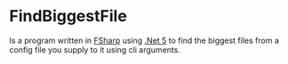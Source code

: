# FindBiggestFile

Is a program written in [FSharp](https://dotnet.microsoft.com/languages/fsharp) using [.Net 5](https://dotnet.microsoft.com/download/dotnet/5.0) to find the biggest files from a config file you supply to it using cli arguments.